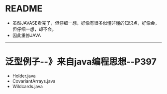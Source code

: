 # README

+ 虽然JAVASE看完了，但仔细一想，好像有很多似懂非懂的知识点，好像会，但仔细一想，却不会。
+ 因此重修JAVA

---
# 泛型例子--》来自java编程思想--P397
+ Holder.java 
+ CovariantArrays.java
+ Wildcards.java






